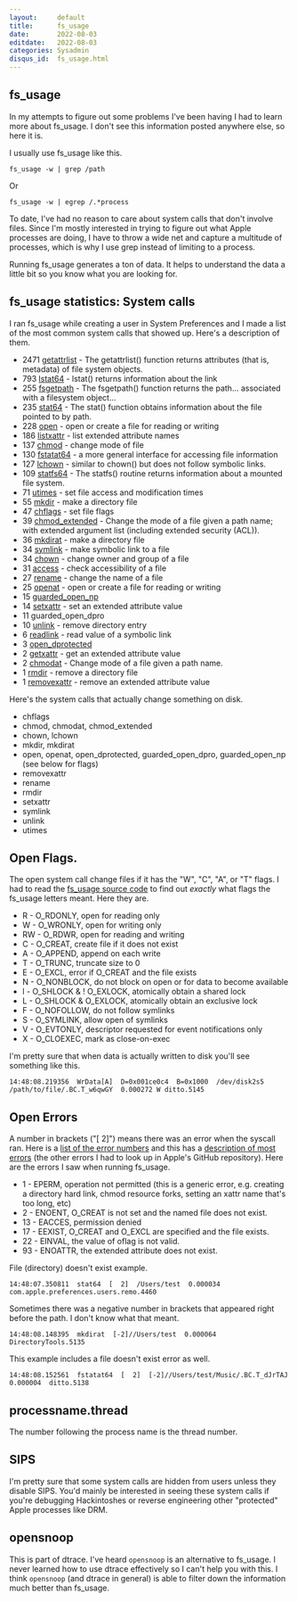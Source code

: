 ```yaml
---
layout:     default
title:      fs_usage
date:       2022-08-03
editdate:   2022-08-03
categories: Sysadmin
disqus_id:  fs_usage.html
---
```


## fs_usage

In my attempts to figure out some problems I've been having I had to learn more about fs_usage. I don't see this information posted anywhere else, so here it is.

I usually use fs_usage like this.

	fs_usage -w | grep /path

Or

	fs_usage -w | egrep /.*process

To date, I've had no reason to care about system calls that don't involve files. Since I'm mostly interested in trying to figure out what Apple processes are doing, I have to throw a wide net and capture a multitude of processes, which is why I use grep instead of limiting to a process.

Running fs_usage generates a ton of data. It helps to understand the data a little bit so you know what you are looking for.

## fs_usage statistics: System calls

I ran fs_usage while creating a user in System Preferences and I made a list of the most common system calls that showed up. Here's a description of them.

- 2471 [getattrlist](https://www.unix.com/man-page/mojave/2/getattrlist/) - The getattrlist() function returns attributes (that is, metadata) of file system objects.
- 793 [lstat64](https://www.unix.com/man-page/mojave/2/lstat64/) - lstat() returns information about the link
- 255 [fsgetpath](https://www.unix.com/man-page/mojave/2/fsgetpath/) - The fsgetpath() function  returns the path... associated with a filesystem object...
- 235 [stat64](https://www.unix.com/man-page/mojave/2/stat64/) - The stat() function obtains information about the file pointed to by path.
- 228 [open](https://www.unix.com/man-page/mojave/2/open/) - open or create a file for reading or writing
- 186 [listxattr](https://www.unix.com/man-page/mojave/2/listxattr/) - list extended attribute names
- 137 [chmod](https://www.unix.com/man-page/mojave/2/chmod/) - change mode of file
- 130 [fstatat64](https://www.unix.com/man-page/mojave/2/fstatat64/) - a more general interface for accessing file information
- 127 [lchown](https://www.unix.com/man-page/mojave/2/lchown/) - similar to chown() but does not follow symbolic links.
- 109 [statfs64](https://www.unix.com/man-page/mojave/2/statfs64/) - The statfs() routine returns information about a mounted file system.
- 71 [utimes](https://www.unix.com/man-page/mojave/2/utimes/) - set file access and modification times
- 55 [mkdir](https://www.unix.com/man-page/mojave/2/mkdir/) - make a directory file
- 47 [chflags](https://www.unix.com/man-page/mojave/2/chflags/) - set file flags
- 39 [chmod_extended](https://github.com/apple/darwin-xnu/blob/main/bsd/vfs/vfs_syscalls.c) - Change the mode of a file given a path name; with extended argument list (including extended security (ACL)).
- 36 [mkdirat](https://www.unix.com/man-page/mojave/2/mkdir/) - make a directory file
- 34 [symlink](https://www.unix.com/man-page/mojave/2/symlink/) - make symbolic link to a file
- 34 [chown](https://www.unix.com/man-page/mojave/2/chown/) - change owner and group of a file
- 31 [access](https://www.unix.com/man-page/mojave/2/access/) - check accessibility of a file
- 27 [rename](https://www.unix.com/man-page/mojave/2/rename/) - change the name of a file
- 25 [openat](https://www.unix.com/man-page/mojave/2/openat/) - open or create a file for reading or writing
- 15 [guarded_open_np](https://github.com/apple/darwin-xnu/blob/main/libsyscall/wrappers/guarded_open_np.c)
- 14 [setxattr](https://www.unix.com/man-page/mojave/2/setxattr/) - set an extended attribute value
- 11 guarded_open_dpro
- 10 [unlink](https://www.unix.com/man-page/mojave/2/unlink/) - remove directory entry
- 6 [readlink](https://www.unix.com/man-page/mojave/2/readlink/) - read value of a symbolic link
- 3 [open_dprotected](https://github.com/apple/darwin-xnu/blob/main/libsyscall/wrappers/open_dprotected_np.c)
- 2 [getxattr](https://www.unix.com/man-page/mojave/2/getxattr/) - get an extended attribute value
- 2 [chmodat](https://github.com/apple/darwin-xnu/blob/main/bsd/vfs/vfs_syscalls.c) - Change mode of a file given a path name.
- 1 [rmdir](https://www.unix.com/man-page/mojave/2/rmdir/) - remove a directory file
- 1 [removexattr](https://www.unix.com/man-page/mojave/2/removexattr/) - remove an extended attribute value

Here's the system calls that actually change something on disk.

- chflags
- chmod, chmodat, chmod_extended
- chown, lchown
- mkdir, mkdirat
- open, openat, open_dprotected, guarded_open_dpro, guarded_open_np (see below for flags)
- removexattr
- rename
- rmdir
- setxattr
- symlink
- unlink
- utimes

## Open Flags.

The open system call change files if it has the "W", "C", "A", or "T" flags. I had to read the [fs_usage source code](https://github.com/apple-oss-distributions/system_cmds/blob/main/fs_usage.tproj/fs_usage.c) to find out *exactly* what flags the fs_usage letters meant.  Here they are.

- R - O_RDONLY, open for reading only
- W - O_WRONLY, open for writing only
- RW - O_RDWR, open for reading and writing
- C - O_CREAT, create file if it does not exist
- A - O_APPEND, append on each write
- T - O_TRUNC, truncate size to 0
- E - O_EXCL, error if O_CREAT and the file exists
- N - O_NONBLOCK, do not block on open or for data to become available
- l - O_SHLOCK & ! O_EXLOCK, atomically obtain a shared lock
- L - O_SHLOCK & O_EXLOCK, atomically obtain an exclusive lock
- F - O_NOFOLLOW, do not follow symlinks
- S - O_SYMLINK, allow open of symlinks
- V - O_EVTONLY, descriptor requested for event notifications only
- X - O_CLOEXEC, mark as close-on-exec

I'm pretty sure that when data is actually written to disk you'll see something like this.

	14:48:08.219356  WrData[A]  D=0x001ce0c4  B=0x1000  /dev/disk2s5  /path/to/file/.BC.T_w6qwGY  0.000272 W ditto.5145

## Open Errors

A number in brackets ("[  2]") means there was an error when the syscall ran. Here is a [list of the error numbers](https://github.com/apple-oss-distributions/xnu/blob/main/bsd/dev/dtrace/scripts/errno.d) and this has a [description of most errors](https://www.unix.com/man-page/mojave/2/open/) (the other errors I had to look up in Apple's GitHub repository). Here are the errors I saw when running fs_usage.

- 1 - EPERM, operation not permitted (this is a generic error, e.g. creating a directory hard link, chmod resource forks, setting an xattr name that's too long, etc)
- 2 - ENOENT, O_CREAT is not set and the named file does not exist.
- 13 - EACCES, permission denied
- 17 - EEXIST, O_CREAT and O_EXCL are specified and the file exists.
- 22 - EINVAL, the value of oflag is not valid.
- 93 - ENOATTR, the extended attribute does not exist.

File (directory) doesn't exist example.

	14:48:07.350811  stat64  [  2]  /Users/test  0.000034   com.apple.preferences.users.remo.4460

Sometimes there was a negative number in brackets that appeared right before the path. I don't know what that meant.

	14:48:08.148395  mkdirat  [-2]//Users/test  0.000064  DirectoryTools.5135

This example includes a file doesn't exist error as well.

	14:48:08.152561  fstatat64  [  2]  [-2]//Users/test/Music/.BC.T_dJrTAJ  0.000004  ditto.5138

## processname.thread

The number following the process name is the thread number.

## SIPS

I'm pretty sure that some system calls are hidden from users unless they disable SIPS. You'd mainly be interested in seeing these system calls if you're debugging Hackintoshes or reverse engineering other "protected" Apple processes like DRM.

## opensnoop

This is part of dtrace. I've heard `opensnoop` is an alternative to fs_usage. I never learned how to use dtrace effectively so I can't help you with this. I think `opensnoop` (and dtrace in general) is able to filter down the information much better than fs_usage.
